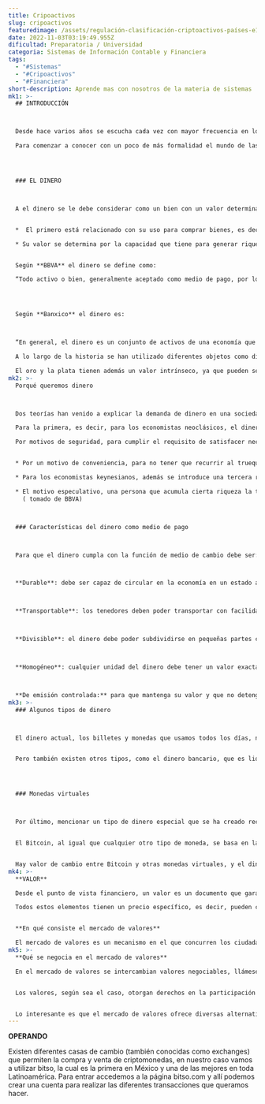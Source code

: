 ```yaml
---
title: Cripoactivos
slug: cripoactivos
featuredimage: /assets/regulación-clasificación-criptoactivos-países-e1549165756888.jpg
date: 2022-11-03T03:19:49.955Z
dificultad: Preparatoria / Universidad
categoria: Sistemas de Información Contable y Financiera
tags:
  - "#Sistemas"
  - "#Cripoactivos"
  - "#Financiera"
short-description: Aprende mas con nosotros de la materia de sistemas
mk1: >-
  ## INTRODUCCIÓN



  Desde hace varios años se escucha cada vez con mayor frecuencia en los medios de comunicación y en la vida cotidiana en general palabras como: criptomoneda, bitcoin, criptoactivos, blockchain, entre otras; todas ellas relacionadas con monedas de tipo virtual.

  Para comenzar a conocer con un poco de más formalidad el mundo de las criptomonedas debemos primeramente conocer algunos conceptos básicos sobre el dinero y el valor




  ### EL DINERO



  A el dinero se le debe considerar como un bien con un valor determinado por dos factores:


  *  El primero está relacionado con su uso para comprar bienes, es decir, el valor que tiene por la relación de intercambio que tiene con otros bienes.

  * Su valor se determina por la capacidad que tiene para generar riqueza. El capital es la riqueza que sirve para crear más riqueza, por lo tanto, el dinero se considera como capital pues se emplea para ganar más dinero.


  Según **BBVA** el dinero se define como:

  “Todo activo o bien, generalmente aceptado como medio de pago, por los agentes económicos para sus intercambios. El dinero aparece en la historia como consecuencia de la ineficiencia del trueque que empezó a producirse en el neolítico cuando comenzaron los primeros asentamientos humanos”.




  Según **Banxico** el dinero es:



  “En general, el dinero es un conjunto de activos de una economía que las personas regularmente están dispuestas a usar como medio de pago para comprar y vender bienes y servicios. 

  A lo largo de la historia se han utilizado diferentes objetos como dinero. Las piezas de metal como el oro y la plata fueron usadas ampliamente porque se conservan bien y es fácil transportarlos. 

  El oro y la plata tienen además un valor intrínseco, ya que pueden ser usados para joyería. Actualmente, es mucho más frecuente que no tenga valor intrínseco, como los billetes. Al dinero sin valor intrínseco se le conoce como dinero fiduciario. La gente acepta el dinero porque confía en que lo podrá usar en otras transacciones”.
mk2: >-
  Porqué queremos dinero



  Dos teorías han venido a explicar la demanda de dinero en una sociedad: la teoría neoclásica y la keynesiana. 

  Para la primera, es decir, para los economistas neoclásicos, el dinero se demanda por dos razones fundamentales:

  Por motivos de seguridad, para cumplir el requisito de satisfacer necesidades futuras.


  * Por un motivo de conveniencia, para no tener que recurrir al trueque en nuestras necesidades de transacción. 

  * Para los economistas keynesianos, además se introduce una tercera razón que sería:

  * El motivo especulativo, una persona que acumula cierta riqueza la tendrá diversificada entre otros bienes, y querrá disponer de cierta cantidad de dinero. 
    ( tomado de BBVA)



  ### Características del dinero como medio de pago



  Para que el dinero cumpla con la función de medio de cambio debe ser:



  **Durable**: debe ser capaz de circular en la economía en un estado aceptable por un tiempo razonable.



  **Transportable**: los tenedores deben poder transportar con facilidad dinero con un valor sustancial.



  **Divisible**: el dinero debe poder subdividirse en pequeñas partes con facilidad sin que pierda su valor, para que su valor pueda aproximarse al de cualquier mercancía.



  **Homogéneo**: cualquier unidad del dinero debe tener un valor exactamente igual al de las demás.



  **De emisión controlada:** para que mantenga su valor y que no detenga la economía porque la oferta de dinero es insuficiente (limitada). Esto implica que es necesario evitar su falsificación.
mk3: >-
  ### Algunos tipos de dinero



  El dinero actual, los billetes y monedas que usamos todos los días, no tienen valor de cambio respecto al oro, es decir, desde que se abandonó el patrón oro en la década del 70, el dinero que mundialmente circula y el que se crea nuevo es dinero fiduciario, lo que significa que tienen valor debido a su declaración como dinero por el Estado y también en el crédito y la confianza que inspira.


  Pero también existen otros tipos, como el dinero bancario, que es liquidez inmediata que tenemos en depósitos bancarios, comúnmente llamados cuentas de ahorro o cuentas corrientes y que no son mas que registros electrónicos en un ordenador.




  ### Monedas virtuales



  Por último, mencionar un tipo de dinero especial que se ha creado recientemente basado en algoritmos matemáticos y que no está respaldado por ningún tipo de banco central, estas monedas son las llamadas Criptomonedas, de las cuales, el Bitcoin es la más conocidas por su seguridad y valor en el mercado.


  El Bitcoin, al igual que cualquier otro tipo de moneda, se basa en la confianza de la comunidad de que se puede intercambiar por bienes y servicios y por la tecnología blockchain que lo respalda. Este dinero no tiene contrapartida como el dinero estándar en monedas o billetes, sino que son registros informáticos que se guardan en monederos virtuales ubicados en servidores alrededor de todo el mundo.


  Hay valor de cambio entre Bitcoin y otras monedas virtuales, y el dinero fiduciario. Pueden checar la página: https://www.plus500.es/Instruments/BTCUSD y ver tipos de cambio con respecto al dólar.
mk4: >-
  **VALOR**

  Desde el punto de vista financiero, un valor es un documento que garantiza derechos económicos a aquel que lo posee. Así, es posible hacer referencia a valores como las acciones de una empresa, bonos emitidos por un país, cheques, letras, etc. 

  Todos estos elementos tienen un precio específico, es decir, pueden comercializarse libremente en el mercado.


  **En qué consiste el mercado de valores**

  El mercado de valores es un mecanismo en el que concurren los ciudadanos y empresas para invertir en valores que le produzcan eventualmente una ganancia o para captar recursos financieros de aquellos que lo tienen disponible.
mk5: >-
  **Qué se negocia en el mercado de valores**

  En el mercado de valores se intercambian valores negociables, llámese acciones, bonos, instrumentos de corto plazo, etc., desde su emisión, primera colocación, transferencia, hasta la extinción del título. 


  Los valores, según sea el caso, otorgan derechos en la participación en las ganancias de la empresa (dividendos), en la adopción de acuerdos sociales (derecho al voto en las Juntas Generales de Accionistas), o a recibir pagos periódicos de intereses.


  Lo interesante es que el mercado de valores ofrece diversas alternativas de financiamiento e inversión de acuerdo a las necesidades que puedan tener los emisores o los inversores, en términos de rendimiento, liquidez y riesgo.
---
```

**OPERANDO**


Existen diferentes casas de cambio (también conocidas como exchanges) que permiten la compra y venta de criptomonedas, en nuestro caso vamos a utilizar bitso, la cual es la primera en México y una de las mejores en toda Latinoamérica.
Para entrar accedemos a la página bitso.com y allí podemos crear una cuenta para realizar las diferentes transacciones que queramos hacer.